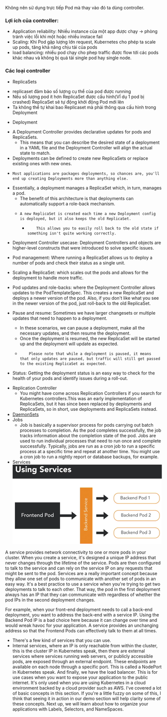 Không nên sử dụng trực tiếp Pod mà thay vào đó ta dùng controller.

### Lợi ích của controller:
 - Application reliability: Nhiều instance của một app được chạy -> phòng tránh việc lỗi khi một hoặc nhiều instace fail
 - Scaling: Khi Pod gặp lượng lớn request, Kubernetes cho phép ta scale up pods, tăng khả năng chịu tải của pods
 - load balancing: nhiều pod chạy cho phep traffic được flow tới các pods khác nhau và không bị quá tải single pod hay single node.

 ### Các loại controller
 * ReplicaSets
  - replicaset đảm bảo số lượng cụ thể của pod được running
  - Nếu số lượng pod ít hơn ReplicaSet được cấu hình(VÍ dụ 1 pod bị crashed) ReplicaSet sẽ tự động khởi động Pod mới lên
  - Ta không thể tự khai bao Replicaset mà phải thông qua cấu hình trong Deployment
 * Deployment
  - A Deployment Controller provides declarative updates for pods and ReplicaSets.
     - This means that you can describe the desired state of a deployment in a YAML file and the Deployment Controller will align the actual state to match.
  - Deployments can be defined to create new ReplicaSets or replace existing ones with new ones.
  -     Most applications are packages deployments, so chances are, you'll end up creating Deployments more than anything else.

  - Essentially, a deployment manages a ReplicaSet which, in turn, manages a pod.
    - The benefit of this architecture is that deployments can automatically support a role-back mechanism.
    -     A new ReplicaSet is created each time a new Deployment config is deployed, but it also keeps the old ReplicaSet.
       -         This allows you to easily roll back to the old state if something isn't quite working correctly.

* Deployment Controller usecase:
 Deployment Controllers and objects are higher-level constructs that were introduced to solve specific issues.
 - Pod management: Where running a ReplicaSet allows us to deploy a number of pods and check their status as a single unit.

 - Scaling a ReplicaSet: which scales out the pods and allows for the deployment to handle more traffic.
 -    Pod updates and role-backs: where the Deployment Controller allows updates to the PodTemplateSpec. This creates a new ReplicaSet and deploys a newer version of the pod. Also, if you don't like what you see in the newer version of the pod, just roll-back to the old ReplicaSet.
 - Pause and resume:
 Sometimes we have larger changesets or multiple updates that need to happen to a deployment.
   - In these scenarios, we can pause a deployment, make all the necessary updates, and then resume the deployment.
   -    Once the deployment is resumed, the new ReplicaSet will be started up and the deployment will update as expected.
   -         Please note that while a deployment is paused, it means that only updates are paused, but traffic will still get passed to the existing ReplicaSet as expected.
  - Status: Getting the deployment status is an easy way to check for the health of your pods and identify issues during a roll-out.
 * Replication Controller
   - You might have come across Replication Controllers if you search for Kubernetes controllers.This was an early implementation of ReplicaSets, but it has since been replaced by deployments and ReplicaSets, so in short, use deployments and ReplicaSets instead.
 * [DaemonSets](./DaemonSets.md)
* Jobs
  - Job is basically a supervisor process for pods carrying out batch processes to completion. As the pod completes successfully, the job tracks information about the completion state of the pod. Jobs are used to run individual processes that need to run once and complete successfully. Typically, jobs are run as a cron job to run a specific process at a specific time and repeat at another time. You might use a cron job to run a nightly report or database backups, for example.
* Services
![](images/services.png)

A service provides network connectivity to one or more pods in your cluster. When you create a service, it's designed a unique IP address that never changes through the lifetime of the service. Pods are then configured to talk to the service and can rely on the service IP on any requests that might be sent to the pod. Services are a really important concept because they allow one set of pods to communicate with another set of pods in an easy way. It's a best practice to use a service when you're trying to get two deployments to talk to each other. That way, the pod in the first deployment always has an IP that they can communicate with regardless of whether the pod IPs in the second deployment changes.

For example, when your front-end deployment needs to call a back-end deployment, you want to address the back-end with a service IP. Using the Backend Pod IP is a bad choice here because it can change over time and would wreak havoc for your application. A service provides an unchanging address so that the Frontend Pods can effectively talk to them at all times.

- There's a few kind of services that you can use.
-   Internal services, where an IP is only reachable from within the cluster, this is the cluster IP in Kubernetes speak, then there are external services where services running web servers, or publicly accessible pods, are exposed through an external endpoint.
These endpoints are available on each node through a specific port. This is called a NodePort in Kubernetes speak. And finally, we have the load balancer. This is for use cases when you want to expose your application to the public internet. It's only used when you are using Kubernetes in a cloud environment backed by a cloud provider such as AWS. I've covered a lot of basic concepts in this section. If you're a little fuzzy on some of this, I think that seeing it in action in our demo section will help clarity some of these concepts. Next up, we will learn about how to organize your applications with Labels, Selectors, and NameSpaces.
